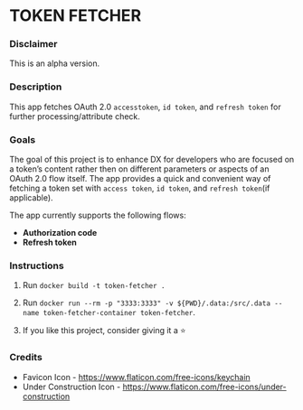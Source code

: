 # TOKEN FETCHER

### Disclaimer
This is an alpha version.

### Description
This app fetches OAuth 2.0 `accesstoken`, `id token`, and `refresh token` for further processing/attribute check.

### Goals
The goal of this project is to enhance DX for developers who are focused on a token’s content rather then on different parameters or aspects of an OAuth 2.0 flow itself. The app provides a quick and convenient way of fetching a token set with `access token`, `id token`, and `refresh token`(if applicable).

The app currently supports the following flows:
- **Authorization code** 
- **Refresh token**


### Instructions
1. Run `docker build -t token-fetcher .`
2. Run `docker run --rm -p "3333:3333" -v ${PWD}/.data:/src/.data --name token-fetcher-container token-fetcher`.

3. If you like this project, consider giving it a ⭐️

### Credits
- Favicon Icon - https://www.flaticon.com/free-icons/keychain
- Under Construction Icon - https://www.flaticon.com/free-icons/under-construction